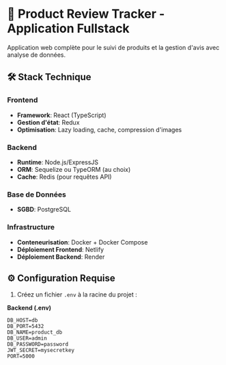# 🚀 Product Review Tracker - Application Fullstack

Application web complète pour le suivi de produits et la gestion d'avis avec analyse de données.

## 🛠 Stack Technique

### Frontend

- **Framework**: React (TypeScript)
- **Gestion d'état**: Redux
- **Optimisation**: Lazy loading, cache, compression d'images

### Backend

- **Runtime**: Node.js/ExpressJS
- **ORM**: Sequelize ou TypeORM (au choix)
- **Cache**: Redis (pour requêtes API)

### Base de Données

- **SGBD**: PostgreSQL

### Infrastructure

- **Conteneurisation**: Docker + Docker Compose
- **Déploiement Frontend**: Netlify
- **Déploiement Backend**: Render

## ⚙️ Configuration Requise

1. Créez un fichier `.env` à la racine du projet :

**Backend (.env)**

```env
DB_HOST=db
DB_PORT=5432
DB_NAME=product_db
DB_USER=admin
DB_PASSWORD=password
JWT_SECRET=mysecretkey
PORT=5000
```
